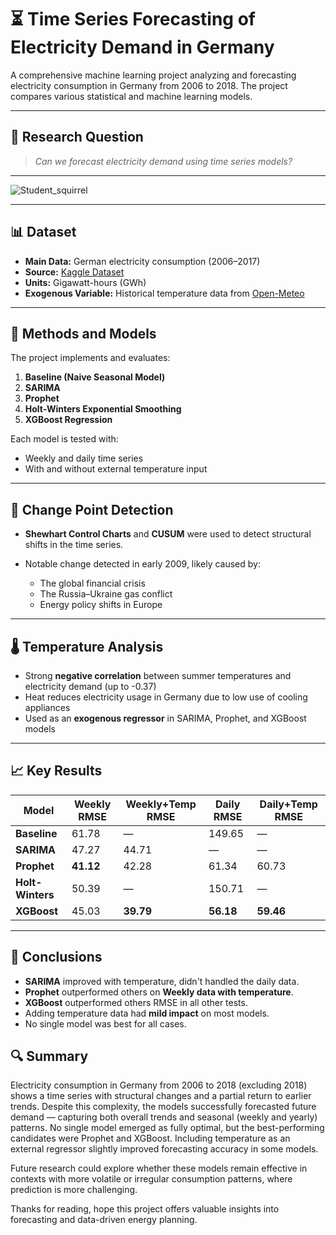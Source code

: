 # ⏳ Time Series Forecasting of Electricity Demand in Germany

A comprehensive machine learning project analyzing and forecasting electricity consumption in Germany from 2006 to 2018. The project compares various statistical and machine learning models.

---

## 📌 Research Question

> *Can we forecast electricity demand using time series models?*

---

![Student_squirrel](https://github.com/user-attachments/assets/ad82f7c9-d288-4307-9bb6-26dae963e4f6)

---

## 📊 Dataset
* **Main Data:** German electricity consumption (2006–2017)
* **Source:** [Kaggle Dataset](https://www.kaggle.com/datasets/mvianna10/germany-electricity-power-for-20062017)
* **Units:** Gigawatt-hours (GWh)
* **Exogenous Variable:** Historical temperature data from [Open-Meteo](https://open-meteo.com/en/docs/historical-weather-api)

---

## 🧠 Methods and Models

The project implements and evaluates:

1. **Baseline (Naive Seasonal Model)**
2. **SARIMA**
3. **Prophet**
4. **Holt-Winters Exponential Smoothing**
5. **XGBoost Regression**

Each model is tested with:

* Weekly and daily time series
* With and without external temperature input

---

## 🔬 Change Point Detection

* **Shewhart Control Charts** and **CUSUM** were used to detect structural shifts in the time series.
* Notable change detected in early 2009, likely caused by:

  * The global financial crisis
  * The Russia–Ukraine gas conflict
  * Energy policy shifts in Europe

---

## 🌡️ Temperature Analysis

* Strong **negative correlation** between summer temperatures and electricity demand (up to -0.37)
* Heat reduces electricity usage in Germany due to low use of cooling appliances
* Used as an **exogenous regressor** in SARIMA, Prophet, and XGBoost models

---

## 📈 Key Results

| Model            | Weekly RMSE | Weekly+Temp RMSE | Daily RMSE | Daily+Temp RMSE |
| ---------------- | ----------- | ---------------- | ---------- | --------------- |
| **Baseline**     | 61.78       | —                | 149.65     | —               |
| **SARIMA**       | 47.27       | 44.71            | —          | —               |
| **Prophet**      | **41.12**   | 42.28            | 61.34      | 60.73           |
| **Holt-Winters** | 50.39       | —                | 150.71     | —               |
| **XGBoost**      | 45.03       | **39.79**        | **56.18**  | **59.46**       |

---

## 🧾 Conclusions

* **SARIMA**  improved with temperature, didn't handled the daily data.
* **Prophet** outperformed others on **Weekly data with temperature**.
* **XGBoost** outperformed others RMSE in all other tests.
* Adding temperature data had **mild impact** on most models.
* No single model was best for all cases.

## 🔍 Summary
Electricity consumption in Germany from 2006 to 2018 (excluding 2018) shows a time series with structural changes and a partial return to earlier trends. Despite this complexity, the models successfully forecasted future demand — capturing both overall trends and seasonal (weekly and yearly) patterns. No single model emerged as fully optimal, but the best-performing candidates were Prophet and XGBoost. Including temperature as an external regressor slightly improved forecasting accuracy in some models.

Future research could explore whether these models remain effective in contexts with more volatile or irregular consumption patterns, where prediction is more challenging.

Thanks for reading, hope this project offers valuable insights into forecasting and data-driven energy planning.

